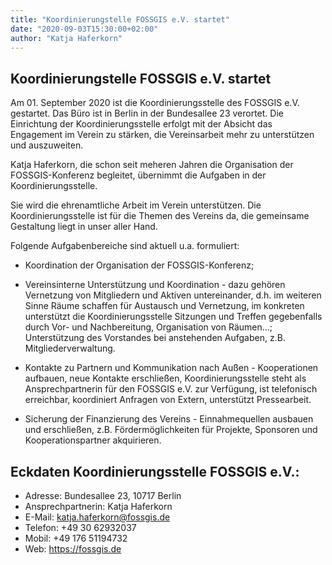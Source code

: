 ```yaml
---
title: "Koordinierungstelle FOSSGIS e.V. startet"
date: "2020-09-03T15:30:00+02:00"
author: "Katja Haferkorn"
---
```

## Koordinierungstelle FOSSGIS e.V. startet

Am 01. September 2020 ist die Koordinierungsstelle des FOSSGIS e.V. gestartet. Das Büro ist in Berlin in der Bundesallee 23 verortet.
Die Einrichtung der Koordinierungsstelle erfolgt mit der Absicht das Engagement im Verein zu stärken, die Vereinsarbeit mehr zu unterstützen und 
auszuweiten.

Katja Haferkorn, die schon seit meheren Jahren die Organisation der FOSSGIS-Konferenz begleitet, übernimmt die Aufgaben in der Koordinierungsstelle.

Sie wird die ehrenamtliche Arbeit im Verein unterstützen. Die Koordinierungsstelle ist für die Themen des Vereins da, die gemeinsame Gestaltung liegt in unser aller Hand.

Folgende Aufgabenbereiche sind aktuell u.a. formuliert:

* Koordination der Organisation der FOSSGIS-Konferenz;

* Vereinsinterne Unterstützung und Koordination - dazu gehören Vernetzung von Mitgliedern und Aktiven untereinander, d.h. im weiteren 
Sinne Räume schaffen für Austausch und Vernetzung, im konkreten unterstützt die Koordinierungsstelle Sitzungen und Treffen gegebenfalls durch Vor- und 
Nachbereitung, Organisation von Räumen...; Unterstützung des Vorstandes bei anstehenden Aufgaben, z.B. Mitgliederverwaltung.

* Kontakte zu Partnern und Kommunikation nach Außen - Kooperationen aufbauen, neue Kontakte erschließen, Koordinierungsstelle steht als Ansprechpartnerin für den FOSSGIS e.V. zur Verfügung, ist telefonisch erreichbar, koordiniert Anfragen von Extern, unterstützt Pressearbeit.

* Sicherung der Finanzierung des Vereins - Einnahmequellen ausbauen und erschließen, z.B. Fördermöglichkeiten für Projekte, Sponsoren und Kooperationspartner akquirieren.


## Eckdaten Koordinierungsstelle FOSSGIS e.V.:

* Adresse: Bundesallee 23, 10717 Berlin 
* Ansprechpartnerin: Katja Haferkorn
* E-Mail: katja.haferkorn@fossgis.de
* Telefon: +49 30 62932037
* Mobil: +49 176 51194732
* Web: https://fossgis.de 

